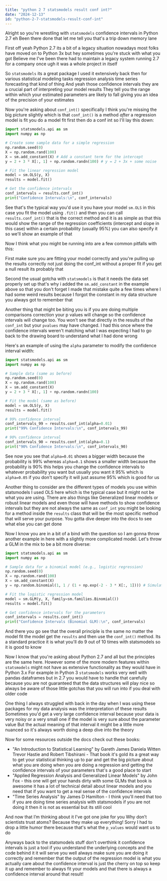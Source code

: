 ```yaml
---
title: "python 2 7 statsmodels result conf int?"
date: "2024-12-13"
id: "python-2-7-statsmodels-result-conf-int"
---
```


Alright so you're wrestling with `statsmodels` confidence intervals in Python 2.7 eh Been there done that let me tell you that's a trip down memory lane

First off yeah Python 2.7 its a bit of a legacy situation nowadays most folks have moved on to Python 3x but hey sometimes you're stuck with what you got Believe me I've been there had to maintain a legacy system running 2.7 for a company once ugh it was a whole project in itself

So `statsmodels` its a great package I used it extensively back then for various statistical modeling tasks regression analysis time series forecasting that kind of thing And yeah those confidence intervals they are a crucial part of interpreting your model results They tell you the range within which your estimated parameters are likely to fall giving you an idea of the precision of your estimates

Now you're asking about `conf_int()` specifically I think you're missing the big picture slightly which is that `conf_int()` is a method *after* a regression model is fit you do a model fit first then do a conf int so I'll lay this down:

```python
import statsmodels.api as sm
import numpy as np

# Create some sample data for a simple regression
np.random.seed(0)
X = np.random.rand(100)
X = sm.add_constant(X) # Add a constant term for the intercept
y = 2 + 3 * X[:, 1] + np.random.randn(100) # y = 2 + 3x + some noise

# Fit the linear regression model
model = sm.OLS(y, X)
results = model.fit()

# Get the confidence intervals
conf_intervals = results.conf_int()
print("Confidence Intervals:\n", conf_intervals)
```

See that's the typical way you'd use it you have your model `sm.OLS` in this case you fit the model using `.fit()` and then you can call `results.conf_int()` that is the correct method and it is as simple as that this would show the range of the regression coefficients (intercept and slope in this case) within a certain probability (usually 95%) you can also specify it so we'll show an example of that

Now I think what you might be running into are a few common pitfalls with this:

First make sure you are fitting your model correctly and you're pulling up the results correctly not just doing the conf_int without a proper fit if you get a null result its probably that

Second the usual gotcha with `statsmodels` is that it needs the data set properly set up that's why i added the `sm.add_constant` in the example above so that you don't forget I made that mistake quite a few times where I had some weird results because I forgot the constant in my data structure you always got to remember that

Another thing that might be biting you is if you are doing multiple comparisons correction your p values will change so the confidence intervals will change too. You won't see that directly in the results of the `conf_int` but your `pvalues` may have changed. I had this once where the confidence intervals weren't matching what I was expecting I had to go back to the drawing board to understand what I had done wrong

Here's an example of using the `alpha` parameter to modify the confidence interval width:

```python
import statsmodels.api as sm
import numpy as np

# Sample data (same as before)
np.random.seed(0)
X = np.random.rand(100)
X = sm.add_constant(X)
y = 2 + 3 * X[:, 1] + np.random.randn(100)

# Fit the model (same as before)
model = sm.OLS(y, X)
results = model.fit()

# 99% confidence interval
conf_intervals_99 = results.conf_int(alpha=0.01)
print("99% Confidence Intervals:\n", conf_intervals_99)

# 90% confidence interval
conf_intervals_90 = results.conf_int(alpha=0.1)
print("90% Confidence Intervals:\n", conf_intervals_90)
```

See now you see that `alpha=0.01` shows a bigger width because the probability is 99% whereas `alpha=0.1` shows a smaller width because the probability is 90% this helps you change the confidence intervals to whatever probability you want but usually you want it 95% which is `alpha=0.05` if you don't specify it will just assume 95% which is good for us

Another thing to consider are the different types of models you use within statsmodels I used OLS here which is the typical case but it might not be what you are using. There are also things like Generalized linear models or robust linear models and even those will have methods to show confidence intervals but they are not always the same as `conf_int` you might be looking for a method inside the `results` class that will be the most specific method that will serve your purpose. You gotta dive deeper into the docs to see what else you can get done

Now I know you are in a bit of a bind with the question so I am gonna throw another example in here with a slightly more complicated model. Let's throw a GLM in the mix to be a bit more diverse:

```python
import statsmodels.api as sm
import numpy as np

# Sample data for a binomial model (e.g., logistic regression)
np.random.seed(0)
X = np.random.rand(100)
X = sm.add_constant(X)
y = np.random.binomial(1, 1 / (1 + np.exp(-2 - 3 * X[:, 1]))) # Simulate probabilities for binary outcomes

# Fit the logistic regression model
model = sm.GLM(y, X, family=sm.families.Binomial())
results = model.fit()

# Get confidence intervals for the parameters
conf_intervals = results.conf_int()
print("Confidence Intervals (Binomial GLM):\n", conf_intervals)

```

And there you go see that the overall principle is the same no matter the model fit the model get the `results` and then use the `conf_int()` method. Its a standard practice it is what you'll do 9 out of 10 times with statsmodels so it is good to know

Now I know that you're asking about Python 2.7 and all but the principles are the same here. However some of the more modern features within `statsmodels` might not have as extensive functionality as they would have in Python 3.x For example in Python 3 `statsmodels` works very well with pandas dataframes but in 2.7 you would have to handle that carefully because you are not guaranteed that the data structures will play nice so always be aware of those little gotchas that you will run into if you deal with older code

One thing I always struggled with back in the day when I was using these packages for my data analysis was the interpretation of these results Sometimes you'd get a very large confidence interval because your data is very noisy or a very small one if the model is very sure about the parameter value But the actual meaning of that interval it might be a little more nuanced so it's always worth doing a deep dive into the theory

Now for some resources outside the docs check out these books:

*   "An Introduction to Statistical Learning" by Gareth James Daniela Witten Trevor Hastie and Robert Tibshirani - That book it's gold its a great way to get your statistical thinking up to par and get the big picture about what you are doing when you are doing a regression and getting the confidence intervals of your parameters that's a good place to start
*   "Applied Regression Analysis and Generalized Linear Models" by John Fox - this one will get your hands dirty with some GLMs that book is awesome it has a lot of technical detail about linear models and you need that if you want to get a real sense of the confidence intervals
*   "Time Series Analysis" by James D Hamilton - I think you'll need that too if you are doing time series analysis with statsmodels if you are not doing it then it is not as essential but its still cool

And now that I’m thinking about it I've got one joke for you Why don’t scientists trust atoms? Because they make up everything! Sorry I had to drop a little humor there because that's what the `p_values` would want us to do

Anyways back to the statsmodels stuff don't overthink it confidence intervals is just a tool if you understand the underlying concepts and the code behind it it will serve you well always make sure you are doing it correctly and remember that the output of the regression model is what you actually care about the confidence interval is just the cherry on top so keep it up and remember to always fit your models and that there is always a confidence interval around that result!
